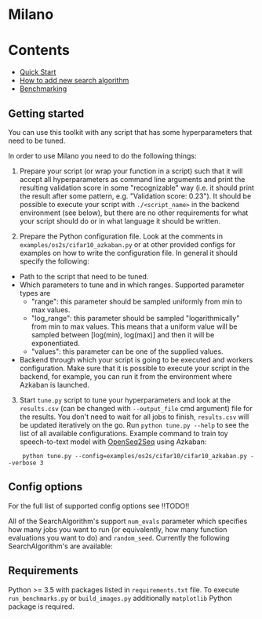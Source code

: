 # Milano 

# Contents
* [Quick Start](Quick_start.md)
* [How to add new search algorithm](how-to-add-new-search-algorithm.md)
* [Benchmarking](benchmarking.md)

## Getting started

You can use this toolkit with any script that has some
hyperparameters that need to be tuned. 

In order to use Milano you need to do the following things:

1. Prepare your script (or wrap your function in a script) such that it will
accept all hyperparameters as command
line arguments and print the resulting validation score in some "recognizable"
way (i.e. it should print the result after some pattern, e.g.
"Validation score: 0.23"). It should be possible to execute your script with
`./<script_name>` in the backend environment (see below), but there are no other
requirements for what your script should do or in what language it should
be written.

2. Prepare the Python configuration file. Look at the comments in
   `examples/os2s/cifar10_azkaban.py` or at other provided configs for
    examples on how to write the configuration file. In general it should
    specify the following:
  * Path to the script that need to be tuned.
  * Which parameters to tune and in which ranges. Supported parameter types are
     * "range": this parameter should be sampled uniformly from min to max values.
     * "log_range": this parameter should be sampled "logarithmically"
     from min to max values. This means that a uniform value will be
     sampled between [log(min), log(max)] and then it will be
     exponentiated.
     * "values": this parameter can be one of the supplied values.
  * Backend through which your script is going to be executed and workers configuration. Make sure
    that it is possible to execute your script in the backend, for example, you
    can run it from the environment where Azkaban is launched.

3. Start `tune.py` script to tune your hyperparameters and look at the
`results.csv` (can be changed with `--output_file` cmd argument) file for the
results. You don't need to wait for all jobs to
finish, `results.csv` will be updated iteratively on the go.
Run `python tune.py --help` to see the list of all available configurations.
Example command to train toy speech-to-text model with
[OpenSeq2Seq](https://github.com/NVIDIA/OpenSeq2Seq) using Azkaban:

```
    python tune.py --config=examples/os2s/cifar10/cifar10_azkaban.py --verbose 3
```

## Config options

For the full list of supported config options see !!TODO!!

All of the SearchAlgorithm's support `num_evals` parameter which specifies how
many jobs you want to run (or equivalently, how many function evaluations you
want to do) and `random_seed`. Currently the following SearchAlgorithm's are
available:



## Requirements
Python >= 3.5 with packages listed in `requirements.txt` file.
To execute `run_benchmarks.py` or `build_images.py` additionally `matplotlib`
Python package is required.